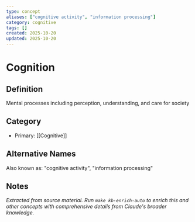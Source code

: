 ```yaml
---
type: concept
aliases: ["cognitive activity", "information processing"]
category: cognitive
tags: []
created: 2025-10-20
updated: 2025-10-20
---
```


# Cognition

## Definition

Mental processes including perception, understanding, and care for society

## Category

- Primary: [[Cognitive]]

## Alternative Names

Also known as: "cognitive activity", "information processing"

## Notes

*Extracted from source material. Run `make kb-enrich-auto` to enrich this and other concepts with comprehensive details from Claude's broader knowledge.*
